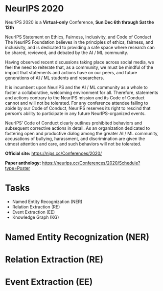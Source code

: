 # NeurIPS 2020
NeurIPS 2020 is a **Virtual-only** Conference, **Sun Dec 6th through Sat the 12th**

NeurIPS Statement on Ethics, Fairness, Inclusivity, and Code of Conduct
The NeurIPS Foundation believes in the principles of ethics, fairness, and inclusivity, and is dedicated to providing a safe space where research can be shared, reviewed, and debated by the AI / ML community.

Having observed recent discussions taking place across social media, we feel the need to reiterate that, as a community, we must be mindful of the impact that statements and actions have on our peers, and future generations of AI / ML students and researchers.

It is incumbent upon NeurIPS and the AI / ML community as a whole to foster a collaborative, welcoming environment for all. Therefore, statements and actions contrary to the NeurIPS mission and its Code of Conduct cannot and will not be tolerated. For any conference attendee failing to abide by our Code of Conduct, NeurIPS reserves its right to rescind that person’s ability to participate in any future NeurIPS-organized events.

NeurIPS’ Code of Conduct clearly outlines prohibited behaviors and subsequent corrective actions in detail. As an organization dedicated to fostering open and productive dialog among the greater AI / ML community, accusations of bullying, harassment, and discrimination are given the utmost attention and care, and such behaviors will not be tolerated.

  
**Official site:** <https://nips.cc/Conferences/2020/>
  
**Paper anthology:** <https://neurips.cc/Conferences/2020/Schedule?type=Poster>
# Tasks
- Named Entity Recognization (NER)
- Relation Extraction (RE)
- Event Extraction (EE)
- Knowledge Graph (KG)


# Named Entity Recognization (NER)

# Relation Extraction (RE)

# Event Extraction (EE)
